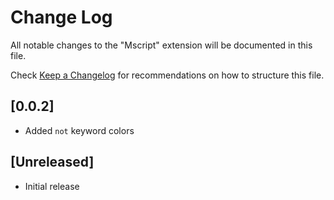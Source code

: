 # Change Log

All notable changes to the "Mscript" extension will be documented in this file.

Check [Keep a Changelog](http://keepachangelog.com/) for recommendations on how to structure this file.

## [0.0.2]

- Added `not` keyword colors

## [Unreleased]

- Initial release